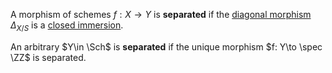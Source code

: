 A morphism of schemes $f: X\to Y$ is **separated** if the [diagonal morphism](diagonal%20morphism.md) $\Delta_{X/S}$ is a [closed immersion](closed%20immersion.md).

An arbitrary $Y\in \Sch$ is **separated** if the unique morphism $f: Y\to \spec \ZZ$ is separated.